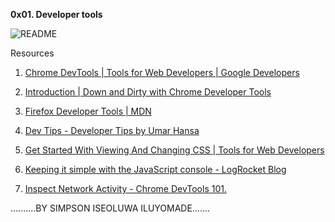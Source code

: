 **0x01. Developer tools**

![README](https://github.com/simpsonismade24d/alx-frontend/assets/111156398/fbe9e7ab-127c-42fd-81a5-09af1f5ebf96)

Resources

1. [Chrome DevTools | Tools for Web Developers | Google Developers](https://intranet.alxswe.com/rltoken/a00xWFVG2r6G3lphxOFexA)

2. [Introduction | Down and Dirty with Chrome Developer Tools](https://intranet.alxswe.com/rltoken/NMYYMG44e0dZ2eb5uR4iUQ)

3. [Firefox Developer Tools | MDN](https://intranet.alxswe.com/rltoken/If7a66qWg4qxhKuNPRoJCw)

4. [Dev Tips - Developer Tips by Umar Hansa](https://intranet.alxswe.com/rltoken/rdGj_NA-X--rwekzt9bffQ)

5. [Get Started With Viewing And Changing CSS | Tools for Web Developers](https://intranet.alxswe.com/rltoken/rU_42ND20tHzosN2V1xP1w)

6. [Keeping it simple with the JavaScript console - LogRocket Blog](https://intranet.alxswe.com/rltoken/UiqZ7pmI5L7BMr3ZaG4Bow)

7. [Inspect Network Activity - Chrome DevTools 101.](https://intranet.alxswe.com/rltoken/I_IHgn0hsaB1kee6RgU1SQ)


..........BY SIMPSON ISEOLUWA ILUYOMADE.......
